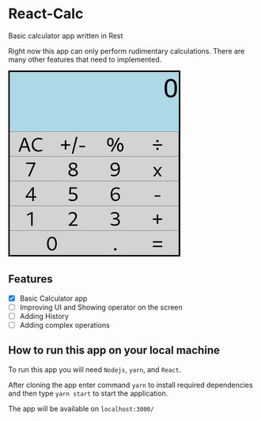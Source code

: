 # React-Calc
Basic calculator app written in Rest

Right now this app can only perform rudimentary calculations. There are many other features that need to implemented.

![](https://github.com/adityaviki/React-Calc/blob/main/data/calc.png)

## Features 
- [x] Basic Calculator app
- [ ] Improving UI and Showing operator on the screen
- [ ] Adding History
- [ ] Adding complex operations

## How to run this app on your local machine
To run this app you will need `Nodejs`, `yarn`, and `React`.

After cloning the app enter command `yarn` to install required dependencies and then type `yarn start` to start the application.

The app will be available on `localhost:3000/`
